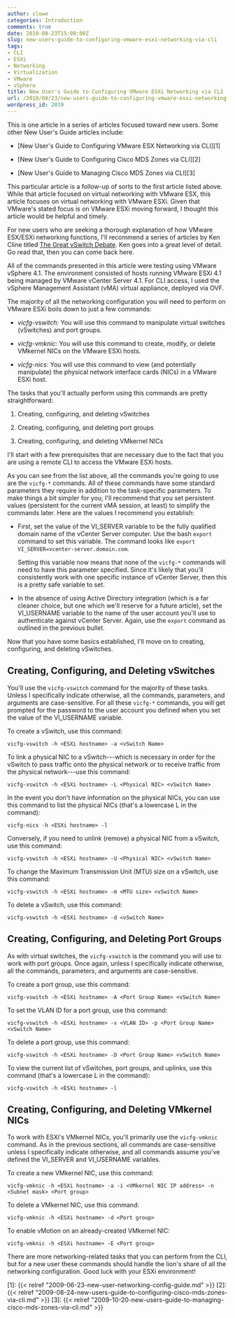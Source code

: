 ```yaml
---
author: slowe
categories: Introduction
comments: true
date: 2010-08-23T15:00:00Z
slug: new-users-guide-to-configuring-vmware-esxi-networking-via-cli
tags:
- CLI
- ESXi
- Networking
- Virtualization
- VMware
- vSphere
title: New User's Guide to Configuring VMware ESXi Networking via CLI
url: /2010/08/23/new-users-guide-to-configuring-vmware-esxi-networking-via-cli/
wordpress_id: 2039
---
```


This is one article in a series of articles focused toward new users. Some other New User's Guide articles include:

* [New User's Guide to Configuring VMware ESX Networking via CLI][1]

* [New User's Guide to Configuring Cisco MDS Zones via CLI][2]

* [New User's Guide to Managing Cisco MDS Zones via CLI][3]

This particular article is a follow-up of sorts to the first article listed above. While that article focused on virtual networking with VMware ESX, this article focuses on virtual networking with VMware ESXi. Given that VMware's stated focus is on VMware ESXi moving forward, I thought this article would be helpful and timely.

For new users who are seeking a thorough explanation of how VMware ESX/ESXi networking functions, I'll recommend a series of articles by Ken Cline titled [The Great vSwitch Debate](http://kensvirtualreality.wordpress.com/2009/03/29/the-great-vswitch-debate-part-1/). Ken goes into a great level of detail. Go read that, then you can come back here.

All of the commands presented in this article were testing using VMware vSphere 4.1. The environment consisted of hosts running VMware ESXi 4.1 being managed by VMware vCenter Server 4.1. For CLI access, I used the vSphere Management Assistant (vMA) virtual appliance, deployed via OVF.

The majority of all the networking configuration you will need to perform on VMware ESXi boils down to just a few commands:

* _vicfg-vswitch:_ You will use this command to manipulate virtual switches (vSwitches) and port groups.

* _vicfg-vmknic:_ You will use this command to create, modify, or delete VMkernel NICs on the VMware ESXi hosts.

* _vicfg-nics:_ You will use this command to view (and potentially manipulate) the physical network interface cards (NICs) in a VMware ESXi host.

The tasks that you'll actually perform using this commands are pretty straightforward:

1. Creating, configuring, and deleting vSwitches

2. Creating, configuring, and deleting port groups

3. Creating, configuring, and deleting VMkernel NICs

I'll start with a few prerequisites that are necessary due to the fact that you are using a remote CLI to access the VMware ESXi hosts.

As you can see from the list above, all the commands you're going to use are the `vicfg-*` commands. All of these commands have some standard parameters they require in addition to the task-specific parameters. To make things a bit simpler for you, I'll recommend that you set persistent values (persistent for the current vMA session, at least) to simplify the commands later. Here are the values I recommend you establish:

* First, set the value of the VI_SERVER variable to be the fully qualified domain name of the vCenter Server computer. Use the bash `export` command to set this variable. The command looks like `export VI_SERVER=vcenter-server.domain.com`.

	Setting this variable now means that none of the `vicfg-*` commands will need to have this parameter specified. Since it's likely that you'll consistently work with one specific instance of vCenter Server, then this is a pretty safe variable to set.

* In the absence of using Active Directory integration (which is a far cleaner choice, but one which we'll reserve for a future article), set the VI_USERNAME variable to the name of the user account you'll use to authenticate against vCenter Server. Again, use the `export` command as outlined in the previous bullet.

Now that you have some basics established, I'll move on to creating, configuring, and deleting vSwitches.

## Creating, Configuring, and Deleting vSwitches

You'll use the `vicfg-vswitch` command for the majority of these tasks. Unless I specifically indicate otherwise, all the commands, parameters, and arguments are case-sensitive. For all these `vicfg-*` commands, you will get prompted for the password to the user account you defined when you set the value of the VI_USERNAME variable.

To create a vSwitch, use this command:

	vicfg-vswitch -h <ESXi hostname> -a <vSwitch Name>

To link a physical NIC to a vSwitch---which is necessary in order for the vSwitch to pass traffic onto the physical network or to receive traffic from the physical network---use this command:

	vicfg-vswitch -h <ESXi hostname> -L <Physical NIC> <vSwitch Name>

In the event you don't have information on the physical NICs, you can use this command to list the physical NICs (that's a lowercase L in the command):

	vicfg-nics -h <ESXi hostname> -l

Conversely, if you need to unlink (remove) a physical NIC from a vSwitch, use this command:

	vicfg-vswitch -h <ESXi hostname> -U <Physical NIC> <vSwitch Name>

To change the Maximum Transmission Unit (MTU) size on a vSwitch, use this command:

	vicfg-vswitch -h <ESXi hostname> -m <MTU size> <vSwitch Name>

To delete a vSwitch, use this command:

	vicfg-vswitch -h <ESXi hostname> -d <vSwitch Name>

## Creating, Configuring, and Deleting Port Groups

As with virtual switches, the `vicfg-vswitch` is the command you will use to work with port groups. Once again, unless I specifically indicate otherwise, all the commands, parameters, and arguments are case-sensitive.

To create a port group, use this command:

	vicfg-vswitch -h <ESXi hostname> -A <Port Group Name> <vSwitch Name>

To set the VLAN ID for a port group, use this command:

	vicfg-vswitch -h <ESXi hostname> -v <VLAN ID> -p <Port Group Name> <vSwitch Name>

To delete a port group, use this command:

	vicfg-vswitch -h <ESXi hostname> -D <Port Group Name> <vSwitch Name>

To view the current list of vSwitches, port groups, and uplinks, use this command (that's a lowercase L in the command):

	vicfg-vswitch -h <ESXi hostname> -l

## Creating, Configuring, and Deleting VMkernel NICs

To work with ESXi's VMkernel NICs, you'll primarily use the `vicfg-vmknic` command. As in the previous sections, all commands are case-sensitive unless I specifically indicate otherwise, and all commands assume you've defined the VI_SERVER and VI_USERNAME variables.

To create a new VMkernel NIC, use this command:

	vicfg-vmknic -h <ESXi hostname> -a -i <VMkernel NIC IP address> -n <Subnet mask> <Port group>

To delete a VMkernel NIC, use this command:

	vicfg-vmknic -h <ESXi hostname> -d <Port group>

To enable vMotion on an already-created VMkernel NIC:

	vicfg-vmknic -h <ESXi hostname> -E <Port group>

There are more networking-related tasks that you can perform from the CLI, but for a new user these commands should handle the lion's share of all the networking configuration. Good luck with your ESXi environment!

[1]: {{< relref "2009-06-23-new-user-networking-config-guide.md" >}}
[2]: {{< relref "2009-08-24-new-users-guide-to-configuring-cisco-mds-zones-via-cli.md" >}}
[3]: {{< relref "2009-10-20-new-users-guide-to-managing-cisco-mds-zones-via-cli.md" >}}
